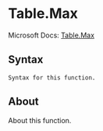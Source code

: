 ---
---

# Table.Max

Microsoft Docs: [Table.Max](https://docs.microsoft.com/en-us/powerquery-m/table-max)

## Syntax

```
Syntax for this function.
```

## About

About this function.

